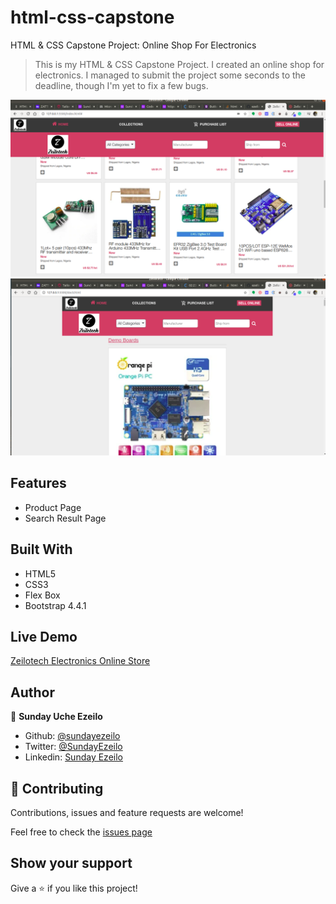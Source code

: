 # html-css-capstone

HTML &amp; CSS Capstone Project: Online Shop For Electronics

> This is my HTML & CSS Capstone Project. I created an online shop for electronics. I managed to submit the project some seconds to the deadline, though I'm yet to fix a few bugs.

![screenshot](images/home-page.png)
![screenshot](images/search-result.png)

## Features

- Product Page
- Search Result Page

## Built With

- HTML5
- CSS3
- Flex Box
- Bootstrap 4.4.1

## Live Demo

[Zeilotech Electronics Online Store](https://raw.githack.com/ezeilo-su/html-css-capstone/add-header/index.html)

## Author

👤 **Sunday Uche Ezeilo**

- Github: [@sundayezeilo](https://github.com/ezeilo-su)
- Twitter: [@SundayEzeilo](https://twitter.com/SundayEzeilo)
- Linkedin: [Sunday Ezeilo](https://www.linkedin.com/in/sunday-ezeilo-a6a67664/)

## 🤝 Contributing

Contributions, issues and feature requests are welcome!

Feel free to check the [issues page](https://github.com/ezeilo-su/html-css-capstone/issues)

## Show your support

Give a ⭐️ if you like this project!
